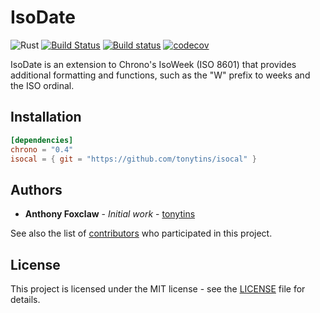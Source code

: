 # IsoDate

![Rust](https://github.com/tonytins/isocal/workflows/Rust/badge.svg) [![Build Status](https://travis-ci.org/tonytins/isocal.svg?branch=master)](https://travis-ci.org/tonytins/isocal) [![Build status](https://ci.appveyor.com/api/projects/status/ffru6ik26j2b87ko?svg=true)](https://ci.appveyor.com/project/tonytins/isocal) [![codecov](https://codecov.io/gh/tonytins/isocal/branch/master/graph/badge.svg)](https://codecov.io/gh/tonytins/isocal)

IsoDate is an extension to Chrono's IsoWeek (ISO 8601) that provides additional formatting and functions, such as the "W" prefix to weeks and the ISO ordinal.

## Installation

```toml
[dependencies]
chrono = "0.4"
isocal = { git = "https://github.com/tonytins/isocal" }
```
<!--
### Crates.io

```toml
[dependencies]
chrono = "0.4"
isocal = "0.1"
```

-->

## Authors

- **Anthony Foxclaw** - _Initial work_ - [tonytins](https://github.com/tonytins)

See also the list of [contributors](https://github.com/tonytins/isow/contributors) who participated in this project.


## License

This project is licensed under the MIT license - see the [LICENSE](LICENSE) file for details.
